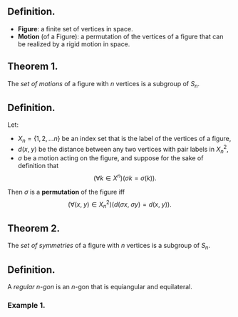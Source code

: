 
## Definition.

- **Figure**: a finite set of vertices in space.
- **Motion** (of a Figure): a permutation of the vertices of a figure that can be realized by a rigid motion in space.

## Theorem 1.

The *set of motions* of a figure with $n$ vertices is a subgroup of $S_n$. 

## Definition.

Let:
- $X_{n}=\{1,2,\dots n\}$ be an index set that is the label of the vertices of a figure,
- $d(x,\;y)$ be the distance between any two vertices with pair labels in $X_n^2$,
- $\sigma$ be a motion acting on the figure,
and suppose for the sake of definition that
$$(\forall k\in X^n)(\sigma k=\sigma(k))\text{.}$$

Then $\sigma$ is a **permutation** of the figure iff
$$(\forall(x,\;y)\in X^2_n)(d(\sigma x,\;\sigma y)=d(x,\;y))\text{.}$$

## Theorem 2.

The *set of symmetries* of a figure with $n$ vertices is a subgroup of $S_n$.

## Definition.

A *regular* $n$-*gon* is an $n$-gon that is equiangular and equilateral.

### Example 1. 

